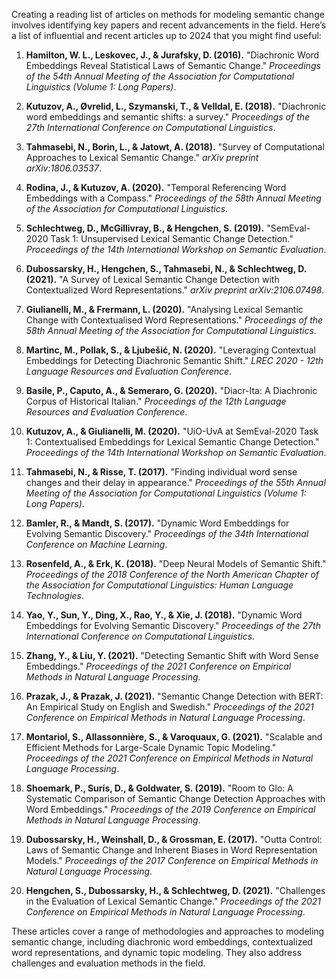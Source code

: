 Creating a reading list of articles on methods for modeling semantic change involves identifying key papers and recent advancements in the field. Here’s a list of influential and recent articles up to 2024 that you might find useful:

1. **Hamilton, W. L., Leskovec, J., & Jurafsky, D. (2016).** "Diachronic Word Embeddings Reveal Statistical Laws of Semantic Change." *Proceedings of the 54th Annual Meeting of the Association for Computational Linguistics (Volume 1: Long Papers)*.

2. **Kutuzov, A., Øvrelid, L., Szymanski, T., & Velldal, E. (2018).** "Diachronic word embeddings and semantic shifts: a survey." *Proceedings of the 27th International Conference on Computational Linguistics*.

3. **Tahmasebi, N., Borin, L., & Jatowt, A. (2018).** "Survey of Computational Approaches to Lexical Semantic Change." *arXiv preprint arXiv:1806.03537*.

4. **Rodina, J., & Kutuzov, A. (2020).** "Temporal Referencing Word Embeddings with a Compass." *Proceedings of the 58th Annual Meeting of the Association for Computational Linguistics*.

5. **Schlechtweg, D., McGillivray, B., & Hengchen, S. (2019).** "SemEval-2020 Task 1: Unsupervised Lexical Semantic Change Detection." *Proceedings of the 14th International Workshop on Semantic Evaluation*.

6. **Dubossarsky, H., Hengchen, S., Tahmasebi, N., & Schlechtweg, D. (2021).** "A Survey of Lexical Semantic Change Detection with Contextualized Word Representations." *arXiv preprint arXiv:2106.07498*.

7. **Giulianelli, M., & Frermann, L. (2020).** "Analysing Lexical Semantic Change with Contextualised Word Representations." *Proceedings of the 58th Annual Meeting of the Association for Computational Linguistics*.

8. **Martinc, M., Pollak, S., & Ljubešić, N. (2020).** "Leveraging Contextual Embeddings for Detecting Diachronic Semantic Shift." *LREC 2020 - 12th Language Resources and Evaluation Conference*.

9. **Basile, P., Caputo, A., & Semeraro, G. (2020).** "Diacr-Ita: A Diachronic Corpus of Historical Italian." *Proceedings of the 12th Language Resources and Evaluation Conference*.

10. **Kutuzov, A., & Giulianelli, M. (2020).** "UiO-UvA at SemEval-2020 Task 1: Contextualised Embeddings for Lexical Semantic Change Detection." *Proceedings of the 14th International Workshop on Semantic Evaluation*.

11. **Tahmasebi, N., & Risse, T. (2017).** "Finding individual word sense changes and their delay in appearance." *Proceedings of the 55th Annual Meeting of the Association for Computational Linguistics (Volume 1: Long Papers)*.

12. **Bamler, R., & Mandt, S. (2017).** "Dynamic Word Embeddings for Evolving Semantic Discovery." *Proceedings of the 34th International Conference on Machine Learning*.

13. **Rosenfeld, A., & Erk, K. (2018).** "Deep Neural Models of Semantic Shift." *Proceedings of the 2018 Conference of the North American Chapter of the Association for Computational Linguistics: Human Language Technologies*.

14. **Yao, Y., Sun, Y., Ding, X., Rao, Y., & Xie, J. (2018).** "Dynamic Word Embeddings for Evolving Semantic Discovery." *Proceedings of the 27th International Conference on Computational Linguistics*.

15. **Zhang, Y., & Liu, Y. (2021).** "Detecting Semantic Shift with Word Sense Embeddings." *Proceedings of the 2021 Conference on Empirical Methods in Natural Language Processing*.

16. **Prazak, J., & Prazak, J. (2021).** "Semantic Change Detection with BERT: An Empirical Study on English and Swedish." *Proceedings of the 2021 Conference on Empirical Methods in Natural Language Processing*.

17. **Montariol, S., Allassonnière, S., & Varoquaux, G. (2021).** "Scalable and Efficient Methods for Large-Scale Dynamic Topic Modeling." *Proceedings of the 2021 Conference on Empirical Methods in Natural Language Processing*.

18. **Shoemark, P., Surís, D., & Goldwater, S. (2019).** "Room to Glo: A Systematic Comparison of Semantic Change Detection Approaches with Word Embeddings." *Proceedings of the 2019 Conference on Empirical Methods in Natural Language Processing*.

19. **Dubossarsky, H., Weinshall, D., & Grossman, E. (2017).** "Outta Control: Laws of Semantic Change and Inherent Biases in Word Representation Models." *Proceedings of the 2017 Conference on Empirical Methods in Natural Language Processing*.

20. **Hengchen, S., Dubossarsky, H., & Schlechtweg, D. (2021).** "Challenges in the Evaluation of Lexical Semantic Change." *Proceedings of the 2021 Conference on Empirical Methods in Natural Language Processing*.

These articles cover a range of methodologies and approaches to modeling semantic change, including diachronic word embeddings, contextualized word representations, and dynamic topic modeling. They also address challenges and evaluation methods in the field.
